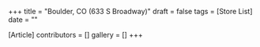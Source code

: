 +++
title = "Boulder, CO (633 S Broadway)"
draft = false
tags = [Store List]
date = ""

[Article]
contributors = []
gallery = []
+++